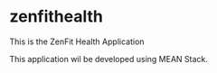 # zenfithealth
This is the ZenFit Health Application

This application wil be developed using MEAN Stack.
